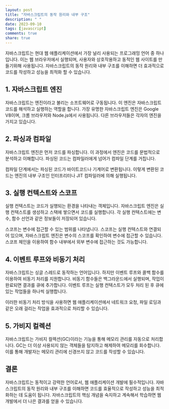 ```yaml
---
layout: post
title: "자바스크립트의 동작 원리와 내부 구조"
description: " "
date: 2023-09-10
tags: [javascript]
comments: true
share: true
---
```


자바스크립트는 현대 웹 애플리케이션에서 가장 널리 사용되는 프로그래밍 언어 중 하나입니다. 이는 웹 브라우저에서 실행되며, 사용자와 상호작용하고 동적인 웹 사이트를 만들기위해 사용됩니다. 자바스크립트의 동작 원리와 내부 구조를 이해하면 더 효과적으로 코드를 작성하고 성능을 최적화 할 수 있습니다.

## 1. 자바스크립트 엔진

자바스크립트는 엔진이라고 불리는 소프트웨어로 구동됩니다. 이 엔진은 자바스크립트 코드를 해석하고 실행하는 역할을 합니다. 가장 유명한 자바스크립트 엔진은 Google V8이며, 크롬 브라우저와 Node.js에서 사용됩니다. 다른 브라우저들은 각자의 엔진을 가지고 있습니다.

## 2. 파싱과 컴파일

자바스크립트 엔진은 먼저 코드를 파싱합니다. 이 과정에서 엔진은 코드를 문법적으로 분석하고 이해합니다. 파싱된 코드는 컴파일러에게 넘어가 컴파일 단계를 거칩니다.

컴파일 단계에서는 파싱된 코드가 바이트코드나 기계어로 변환됩니다. 이렇게 변환된 코드는 엔진의 내부 구조인 인터프리터나 JIT 컴파일러에 의해 실행됩니다.

## 3. 실행 컨텍스트와 스코프

실행 컨텍스트는 코드가 실행되는 환경을 나타내는 객체입니다. 자바스크립트 엔진은 실행 컨텍스트를 생성하고 스택에 쌓으면서 코드를 실행합니다. 각 실행 컨텍스트에는 변수, 함수 선언과 같은 정보들이 저장되어 있습니다.

스코프는 변수에 접근할 수 있는 범위를 나타냅니다. 스코프는 실행 컨텍스트와 연결되어 있으며, 자바스크립트 엔진은 변수의 스코프를 확인하여 변수에 접근할 수 있습니다. 스코프 체인을 이용하여 함수 내부에서 외부 변수에 접근하는 것도 가능합니다.

## 4. 이벤트 루프와 비동기 처리

자바스크립트는 싱글 스레드로 동작하는 언어입니다. 하지만 이벤트 루프와 콜백 함수를 이용하여 비동기 처리를 지원합니다. 비동기 함수들은 백그라운드에서 실행되며, 작업이 완료되면 결과를 큐에 추가합니다. 이벤트 루프는 실행 컨텍스트가 모두 처리 된 후 큐에 있는 작업들을 하나씩 실행합니다.

이러한 비동기 처리 방식을 사용하면 웹 애플리케이션에서 네트워크 요청, 파일 로딩과 같은 오래 걸리는 작업을 효과적으로 처리할 수 있습니다.

## 5. 가비지 컬렉션

자바스크립트는 가비지 컬렉션(GC)이라는 기능을 통해 메모리 관리를 자동으로 처리합니다. GC는 더 이상 사용되지 않는 객체들을 탐지하고 해제하여 메모리를 회수합니다. 이를 통해 개발자는 메모리 관리에 신경쓰지 않고 코드를 작성할 수 있습니다.

## 결론

자바스크립트는 동적이고 강력한 언어로서, 웹 애플리케이션 개발에 필수적입니다. 자바스크립트의 동작 원리와 내부 구조를 이해하면 코드를 효율적으로 작성하고 성능을 최적화하는 데 도움이 됩니다. 자바스크립트의 핵심 개념을 숙지하고 계속해서 학습하면 웹 개발에서 더 나은 결과를 얻을 수 있습니다.